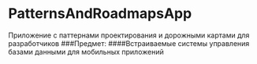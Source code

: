 # PatternsAndRoadmapsApp
Приложение с паттернами проектирования и дорожными картами для разработчиков
###Предмет:
####Встраиваемые системы управления базами данными для мобильных приложений

